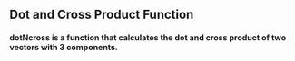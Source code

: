 ## Dot and Cross Product Function
#### dotNcross is a function that calculates the dot and cross product of two vectors with 3 components.
